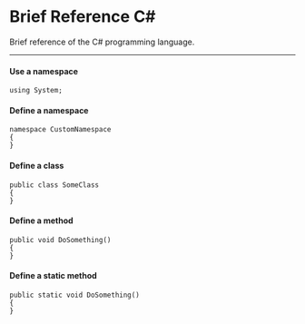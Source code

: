 # Brief Reference C#
Brief reference of the C# programming language.

---

#### Use a namespace
```
using System;
```

#### Define a namespace
```
namespace CustomNamespace
{
}
```

#### Define a class
```
public class SomeClass
{
}
```

#### Define a method
```
public void DoSomething()
{
}
```

#### Define a static method
```
public static void DoSomething()
{
}
```
